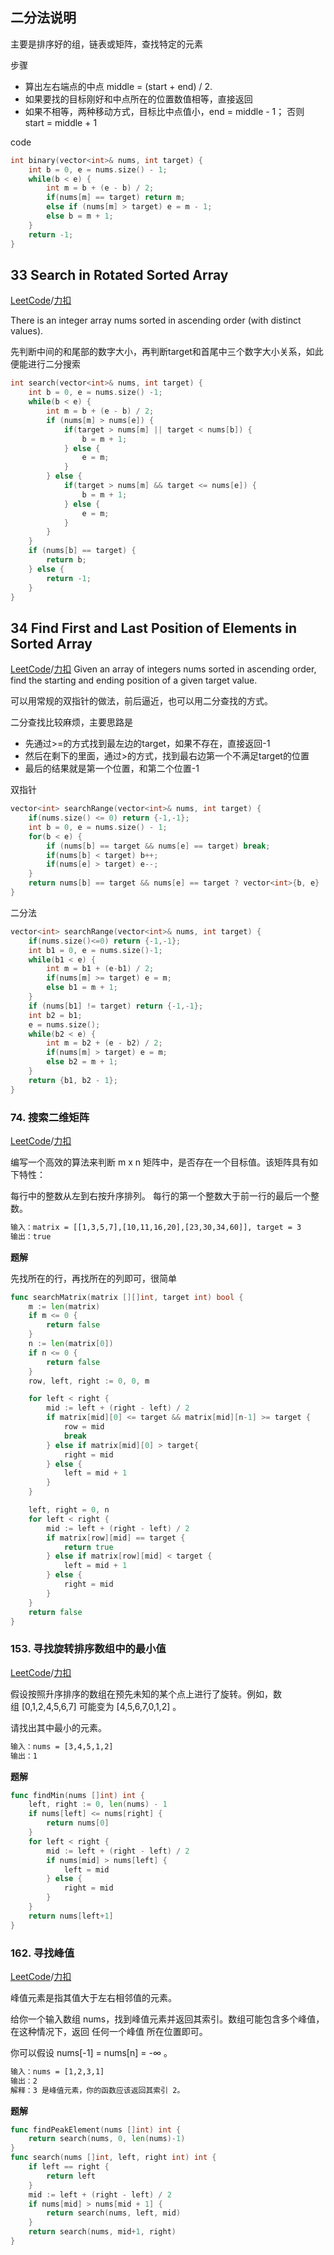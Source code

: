 二分法说明
-----------------
主要是排序好的组，链表或矩阵，查找特定的元素

步骤
- 算出左右端点的中点 middle = (start + end) / 2.
- 如果要找的目标刚好和中点所在的位置数值相等，直接返回
- 如果不相等，两种移动方式，目标比中点值小，end = middle - 1； 否则 start = middle + 1

code
```c++
int binary(vector<int>& nums, int target) {
    int b = 0, e = nums.size() - 1;
    while(b < e) {
        int m = b + (e - b) / 2;
        if(nums[m] == target) return m;
        else if (nums[m] > target) e = m - 1;
        else b = m + 1;
    }
    return -1;
}
```


33 Search in Rotated Sorted Array
--------------------------------
[LeetCode](https://leetcode.com/problems/search-in-rotated-sorted-array)/[力扣](https://leetcode-cn.com/problems/search-in-rotated-sorted-array)

There is an integer array nums sorted in ascending order (with distinct values). 

先判断中间的和尾部的数字大小，再判断target和首尾中三个数字大小关系，如此便能进行二分搜索

```c++
int search(vector<int>& nums, int target) {
    int b = 0, e = nums.size() -1;
    while(b < e) {
        int m = b + (e - b) / 2;
        if (nums[m] > nums[e]) {
            if(target > nums[m] || target < nums[b]) {
                b = m + 1;
            } else {
                e = m;
            }
        } else {
            if(target > nums[m] && target <= nums[e]) {
                b = m + 1;
            } else {
                e = m;
            }
        }
    }
    if (nums[b] == target) {
        return b;
    } else {
        return -1;
    }
}
```


34 Find First and Last Position of Elements in Sorted Array
------------------------
[LeetCode]()/[力扣]()
Given an array of integers nums sorted in ascending order, find the starting and ending position of a given target value.

可以用常规的双指针的做法，前后逼近，也可以用二分查找的方式。

二分查找比较麻烦，主要思路是
- 先通过>=的方式找到最左边的target，如果不存在，直接返回-1
- 然后在剩下的里面，通过>的方式，找到最右边第一个不满足target的位置
- 最后的结果就是第一个位置，和第二个位置-1

双指针
```c++
vector<int> searchRange(vector<int>& nums, int target) {
    if(nums.size() <= 0) return {-1,-1};
    int b = 0, e = nums.size() - 1;
    for(b < e) {
        if (nums[b] == target && nums[e] == target) break;
        if(nums[b] < target) b++;
        if(nums[e] > target) e--;
    }
    return nums[b] == target && nums[e] == target ? vector<int>{b, e} : vector<int>{-1,-1};
}
```

二分法
```c++
vector<int> searchRange(vector<int>& nums, int target) {
    if(nums.size()<=0) return {-1,-1};
    int b1 = 0, e = nums.size()-1;
    while(b1 < e) {
        int m = b1 + (e-b1) / 2;
        if(nums[m] >= target) e = m;
        else b1 = m + 1;
    }
    if (nums[b1] != target) return {-1,-1};
    int b2 = b1;
    e = nums.size();
    while(b2 < e) {
        int m = b2 + (e - b2) / 2;
        if(nums[m] > target) e = m;
        else b2 = m + 1;
    }
    return {b1, b2 - 1};
}
```

### 74. 搜索二维矩阵
[LeetCode](https://leetcode.com/problems/search-a-2d-matrix)/[力扣](https://leetcode-cn.com/problems/search-a-2d-matrix)

编写一个高效的算法来判断 m x n 矩阵中，是否存在一个目标值。该矩阵具有如下特性：

每行中的整数从左到右按升序排列。
每行的第一个整数大于前一行的最后一个整数。

```html
输入：matrix = [[1,3,5,7],[10,11,16,20],[23,30,34,60]], target = 3
输出：true
```

**题解**

先找所在的行，再找所在的列即可，很简单

```go
func searchMatrix(matrix [][]int, target int) bool {
    m := len(matrix)
    if m <= 0 {
        return false
    }
    n := len(matrix[0])
    if n <= 0 {
        return false
    }
    row, left, right := 0, 0, m

    for left < right {
        mid := left + (right - left) / 2
        if matrix[mid][0] <= target && matrix[mid][n-1] >= target {
            row = mid
            break
        } else if matrix[mid][0] > target{
            right = mid
        } else {
            left = mid + 1
        }
    }

    left, right = 0, n
    for left < right {
        mid := left + (right - left) / 2
        if matrix[row][mid] == target {
            return true
        } else if matrix[row][mid] < target {
            left = mid + 1
        } else {
            right = mid
        }
    }
    return false
}
```

### 153. 寻找旋转排序数组中的最小值
[LeetCode](https://leetcode.com/problems/find-minimum-in-rotated-sorted-array)/[力扣](https://leetcode-cn.com/problems/find-minimum-in-rotated-sorted-array)

假设按照升序排序的数组在预先未知的某个点上进行了旋转。例如，数组 [0,1,2,4,5,6,7] 可能变为 [4,5,6,7,0,1,2] 。

请找出其中最小的元素。

```html
输入：nums = [3,4,5,1,2]
输出：1
```

**题解**

```go
func findMin(nums []int) int {
    left, right := 0, len(nums) - 1
    if nums[left] <= nums[right] {
        return nums[0]
    }
    for left < right {
        mid := left + (right - left) / 2
        if nums[mid] > nums[left] {
            left = mid
        } else {
            right = mid
        }
    }
    return nums[left+1]
}
```

### 162. 寻找峰值
[LeetCode](https://leetcode.com/problems/find-peak-element)/[力扣](https://leetcode-cn.com/problems/find-peak-element)

峰值元素是指其值大于左右相邻值的元素。

给你一个输入数组 nums，找到峰值元素并返回其索引。数组可能包含多个峰值，在这种情况下，返回 任何一个峰值 所在位置即可。

你可以假设 nums[-1] = nums[n] = -∞ 。

```html
输入：nums = [1,2,3,1]
输出：2
解释：3 是峰值元素，你的函数应该返回其索引 2。
```

**题解**

```go
func findPeakElement(nums []int) int {
    return search(nums, 0, len(nums)-1)
}
func search(nums []int, left, right int) int {
    if left == right {
        return left
    }
    mid := left + (right - left) / 2
    if nums[mid] > nums[mid + 1] {
        return search(nums, left, mid)
    }
    return search(nums, mid+1, right)
}
```